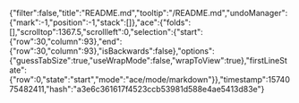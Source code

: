 {"filter":false,"title":"README.md","tooltip":"/README.md","undoManager":{"mark":-1,"position":-1,"stack":[]},"ace":{"folds":[],"scrolltop":1367.5,"scrollleft":0,"selection":{"start":{"row":30,"column":93},"end":{"row":30,"column":93},"isBackwards":false},"options":{"guessTabSize":true,"useWrapMode":false,"wrapToView":true},"firstLineState":{"row":0,"state":"start","mode":"ace/mode/markdown"}},"timestamp":1574075482411,"hash":"a3e6c361617f4523ccb53981d588e4ae5413d83e"}